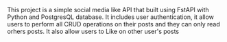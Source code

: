This project is a simple social media like API that built using FstAPI with Python and PostgresQL database.
It includes user authentication, it allow users to perform all CRUD operations on their posts and they can only read orhers posts.
It also allow users to Like on other user's posts
